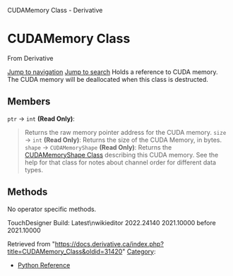 

CUDAMemory Class - Derivative




# CUDAMemory Class
From Derivative

[Jump to navigation](#mw-head)
[Jump to search](#searchInput)
Holds a reference to CUDA memory. The CUDA memory will be deallocated when this class is destructed.
  

## Members
`ptr` → `int` **(Read Only)**:
> Returns the raw memory pointer address for the CUDA memory.
`size` → `int` **(Read Only)**:
> Returns the size of the CUDA Memory, in bytes.
`shape` → `CUDAMemoryShape` **(Read Only)**:
> Returns the [CUDAMemoryShape Class](CUDAMemoryShape_Class.html "CUDAMemoryShape Class") describing this CUDA memory. See the help for that class for notes about channel order for different data types.
## Methods
No operator specific methods.
  
TouchDesigner Build: 
Latest\nwikieditor
2022.24140
2021.10000
before 2021.10000

Retrieved from "<https://docs.derivative.ca/index.php?title=CUDAMemory_Class&oldid=31420>"
[Category](Special_Categories.html "Special:Categories"):
* [Python Reference](Category_Python_Reference.html "Category:Python Reference")